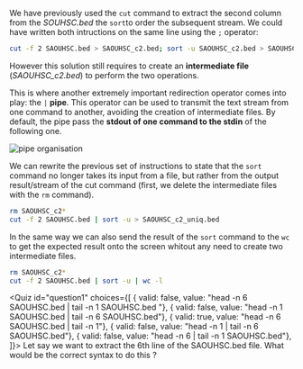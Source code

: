 <script>
import Quiz from "$components/Quiz.svelte";
import Execute from "$components/Execute.svelte";
</script>

We have previously used the `cut` command to extract the second column from the *SOUHSC.bed* the `sort`to order the subsequent stream. We could have written both intructions on the same line using the `;` operator:

```bash
cut -f 2 SAOUHSC.bed > SAOUHSC_c2.bed; sort -u SAOUHSC_c2.bed > SAOUHSC_c2_uniq.bed
```

However this solution still requires to create an **intermediate file** (*SAOUHSC_c2.bed*) to perform the two operations.  

This is where another extremely important redirection operator comes into play: the `|` **pipe**. This operator can be used to transmit the text stream from one command to another, avoiding the creation of intermediate files. By default, the pipe pass the **stdout of one command to the stdin** of the following one.

<img src="/data/linux_basics_session04/stream_pipe.png" style="max-width:100%" alt="pipe organisation">

We can rewrite the previous set of instructions to state that the `sort` command no longer takes its input from a file, but rather from the output result/stream of the cut command (first, we delete the intermediate files with the `rm` command).

```bash
rm SAOUHSC_c2*
cut -f 2 SAOUHSC.bed | sort -u > SAOUHSC_c2_uniq.bed
```

In the same way we can also send the result of the `sort` command to the `wc` to get the expected result onto the screen whitout any need to create two intermediate files.

```bash
rm SAOUHSC_c2*
cut -f 2 SAOUHSC.bed | sort -u | wc -l
```

<Quiz id="question1" choices={[
	{ valid: false, value: "head -n 6 SAOUHSC.bed | tail -n 1 SAOUHSC.bed "},
	{ valid: false, value: "head -n 1 SAOUHSC.bed | tail -n 6 SAOUHSC.bed"},
	{ valid: true, value: "head -n 6 SAOUHSC.bed | tail -n 1"},
	{ valid: false, value: "head -n 1 | tail -n 6 SAOUHSC.bed"},
	{ valid: false, value: "head -n 6 | tail -n 1 SAOUHSC.bed"},
]}>
	<span slot="prompt">
		Let say we want to extract the 6th line of the SAOUHSC.bed file. What would be the correct syntax to do this ?
	</span>
 </Quiz>
